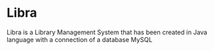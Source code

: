 # Libra
Libra is a Library Management System that has been created in Java language with a connection of a database MySQL
